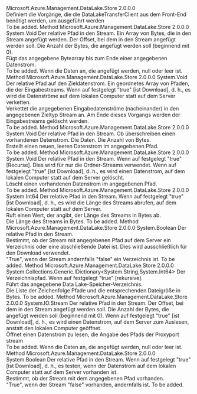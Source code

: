 <Type Name="IFrontEndAdapter" FullName="Microsoft.Azure.Management.DataLake.Store.IFrontEndAdapter">
  <TypeSignature Language="C#" Value="public interface IFrontEndAdapter" />
  <TypeSignature Language="ILAsm" Value=".class public interface auto ansi abstract IFrontEndAdapter" />
  <TypeSignature Language="DocId" Value="T:Microsoft.Azure.Management.DataLake.Store.IFrontEndAdapter" />
  <TypeSignature Language="VB.NET" Value="Public Interface IFrontEndAdapter" />
  <TypeSignature Language="F#" Value="type IFrontEndAdapter = interface" />
  <AssemblyInfo>
    <AssemblyName>Microsoft.Azure.Management.DataLake.Store</AssemblyName>
    <AssemblyVersion>2.0.0.0</AssemblyVersion>
  </AssemblyInfo>
  <Interfaces />
  <Docs>
    <summary>
            Definiert die Vorgänge, die die DataLakeTransferClient aus dem Front-End benötigt werden, um ausgeführt werden
            </summary>
    <remarks>To be added.</remarks>
  </Docs>
  <Members>
    <Member MemberName="AppendToStream">
      <MemberSignature Language="C#" Value="public void AppendToStream (string streamPath, byte[] data, long offset, int length);" />
      <MemberSignature Language="ILAsm" Value=".method public hidebysig newslot virtual instance void AppendToStream(string streamPath, unsigned int8[] data, int64 offset, int32 length) cil managed" />
      <MemberSignature Language="DocId" Value="M:Microsoft.Azure.Management.DataLake.Store.IFrontEndAdapter.AppendToStream(System.String,System.Byte[],System.Int64,System.Int32)" />
      <MemberSignature Language="VB.NET" Value="Public Sub AppendToStream (streamPath As String, data As Byte(), offset As Long, length As Integer)" />
      <MemberSignature Language="F#" Value="abstract member AppendToStream : string * byte[] * int64 * int -&gt; unit" Usage="iFrontEndAdapter.AppendToStream (streamPath, data, offset, length)" />
      <MemberType>Method</MemberType>
      <AssemblyInfo>
        <AssemblyName>Microsoft.Azure.Management.DataLake.Store</AssemblyName>
        <AssemblyVersion>2.0.0.0</AssemblyVersion>
      </AssemblyInfo>
      <ReturnValue>
        <ReturnType>System.Void</ReturnType>
      </ReturnValue>
      <Parameters>
        <Parameter Name="streamPath" Type="System.String" />
        <Parameter Name="data" Type="System.Byte[]" />
        <Parameter Name="offset" Type="System.Int64" />
        <Parameter Name="length" Type="System.Int32" />
      </Parameters>
      <Docs>
        <param name="streamPath">Der relative Pfad in den Stream.</param>
        <param name="data">Ein Array von Bytes, die in den Stream angefügt werden.</param>
        <param name="offset">Der Offset, bei dem in den Stream angefügt werden soll.</param>
        <param name="length">Die Anzahl der Bytes, die angefügt werden soll (beginnend mit 0).</param>
        <summary>
            Fügt das angegebene Bytearray bis zum Ende einer angegebenen Datenstrom.
            </summary>
        <remarks>To be added.</remarks>
        <exception cref="T:System.ArgumentNullException">Wenn die Daten an, die angefügt werden, null oder leer ist.</exception>
      </Docs>
    </Member>
    <Member MemberName="Concatenate">
      <MemberSignature Language="C#" Value="public void Concatenate (string targetStreamPath, string[] inputStreamPaths, bool isDownload = false);" />
      <MemberSignature Language="ILAsm" Value=".method public hidebysig newslot virtual instance void Concatenate(string targetStreamPath, string[] inputStreamPaths, bool isDownload) cil managed" />
      <MemberSignature Language="DocId" Value="M:Microsoft.Azure.Management.DataLake.Store.IFrontEndAdapter.Concatenate(System.String,System.String[],System.Boolean)" />
      <MemberSignature Language="VB.NET" Value="Public Sub Concatenate (targetStreamPath As String, inputStreamPaths As String(), Optional isDownload As Boolean = false)" />
      <MemberSignature Language="F#" Value="abstract member Concatenate : string * string[] * bool -&gt; unit" Usage="iFrontEndAdapter.Concatenate (targetStreamPath, inputStreamPaths, isDownload)" />
      <MemberType>Method</MemberType>
      <AssemblyInfo>
        <AssemblyName>Microsoft.Azure.Management.DataLake.Store</AssemblyName>
        <AssemblyVersion>2.0.0.0</AssemblyVersion>
      </AssemblyInfo>
      <ReturnValue>
        <ReturnType>System.Void</ReturnType>
      </ReturnValue>
      <Parameters>
        <Parameter Name="targetStreamPath" Type="System.String" />
        <Parameter Name="inputStreamPaths" Type="System.String[]" />
        <Parameter Name="isDownload" Type="System.Boolean" />
      </Parameters>
      <Docs>
        <param name="targetStreamPath">Der relative Pfad auf den Zieldatenstrom.</param>
        <param name="inputStreamPaths">Ein geordnetes Array von Pfaden, die der Eingabestreams.</param>
        <param name="isDownload">Wenn auf festgelegt <c>"true"</c> [ist Download], d. h., es wird die Datenströme auf dem lokalen Computer statt auf dem Server verketten.</param>
        <summary>
            Verkettet die angegebenen Eingabedatenströme (nacheinander) in den angegebenen Zieltyp Stream an.
            Am Ende dieses Vorgangs werden der Eingabestreams gelöscht werden.
            </summary>
        <remarks>To be added.</remarks>
      </Docs>
    </Member>
    <Member MemberName="CreateStream">
      <MemberSignature Language="C#" Value="public void CreateStream (string streamPath, bool overwrite, byte[] data, int byteCount);" />
      <MemberSignature Language="ILAsm" Value=".method public hidebysig newslot virtual instance void CreateStream(string streamPath, bool overwrite, unsigned int8[] data, int32 byteCount) cil managed" />
      <MemberSignature Language="DocId" Value="M:Microsoft.Azure.Management.DataLake.Store.IFrontEndAdapter.CreateStream(System.String,System.Boolean,System.Byte[],System.Int32)" />
      <MemberSignature Language="VB.NET" Value="Public Sub CreateStream (streamPath As String, overwrite As Boolean, data As Byte(), byteCount As Integer)" />
      <MemberSignature Language="F#" Value="abstract member CreateStream : string * bool * byte[] * int -&gt; unit" Usage="iFrontEndAdapter.CreateStream (streamPath, overwrite, data, byteCount)" />
      <MemberType>Method</MemberType>
      <AssemblyInfo>
        <AssemblyName>Microsoft.Azure.Management.DataLake.Store</AssemblyName>
        <AssemblyVersion>2.0.0.0</AssemblyVersion>
      </AssemblyInfo>
      <ReturnValue>
        <ReturnType>System.Void</ReturnType>
      </ReturnValue>
      <Parameters>
        <Parameter Name="streamPath" Type="System.String" />
        <Parameter Name="overwrite" Type="System.Boolean" />
        <Parameter Name="data" Type="System.Byte[]" />
        <Parameter Name="byteCount" Type="System.Int32" />
      </Parameters>
      <Docs>
        <param name="streamPath">Der relative Pfad in den Stream.</param>
        <param name="overwrite">Ob überschreiben einen vorhandenen Datenstrom.</param>
        <param name="data">Die Daten.</param>
        <param name="byteCount">Die Anzahl von Bytes.</param>
        <summary>
            Erstellt einen neuen, leeren Datenstrom im angegebenen Pfad.
            </summary>
        <remarks>To be added.</remarks>
      </Docs>
    </Member>
    <Member MemberName="DeleteStream">
      <MemberSignature Language="C#" Value="public void DeleteStream (string streamPath, bool recurse = false, bool isDownload = false);" />
      <MemberSignature Language="ILAsm" Value=".method public hidebysig newslot virtual instance void DeleteStream(string streamPath, bool recurse, bool isDownload) cil managed" />
      <MemberSignature Language="DocId" Value="M:Microsoft.Azure.Management.DataLake.Store.IFrontEndAdapter.DeleteStream(System.String,System.Boolean,System.Boolean)" />
      <MemberSignature Language="VB.NET" Value="Public Sub DeleteStream (streamPath As String, Optional recurse As Boolean = false, Optional isDownload As Boolean = false)" />
      <MemberSignature Language="F#" Value="abstract member DeleteStream : string * bool * bool -&gt; unit" Usage="iFrontEndAdapter.DeleteStream (streamPath, recurse, isDownload)" />
      <MemberType>Method</MemberType>
      <AssemblyInfo>
        <AssemblyName>Microsoft.Azure.Management.DataLake.Store</AssemblyName>
        <AssemblyVersion>2.0.0.0</AssemblyVersion>
      </AssemblyInfo>
      <ReturnValue>
        <ReturnType>System.Void</ReturnType>
      </ReturnValue>
      <Parameters>
        <Parameter Name="streamPath" Type="System.String" />
        <Parameter Name="recurse" Type="System.Boolean" />
        <Parameter Name="isDownload" Type="System.Boolean" />
      </Parameters>
      <Docs>
        <param name="streamPath">Der relative Pfad in den Stream.</param>
        <param name="recurse">Wenn auf festgelegt <c>"true"</c> [Recurse]. Dies wird für nur die Ordner-Streams verwendet.</param>
        <param name="isDownload">Wenn auf festgelegt <c>"true"</c> [ist Download], d. h., es wird einen Datenstrom, auf dem lokalen Computer statt auf dem Server gelöscht.</param>
        <summary>
            Löscht einen vorhandenen Datenstrom im angegebenen Pfad.
            </summary>
        <remarks>To be added.</remarks>
      </Docs>
    </Member>
    <Member MemberName="GetStreamLength">
      <MemberSignature Language="C#" Value="public long GetStreamLength (string streamPath, bool isDownload = false);" />
      <MemberSignature Language="ILAsm" Value=".method public hidebysig newslot virtual instance int64 GetStreamLength(string streamPath, bool isDownload) cil managed" />
      <MemberSignature Language="DocId" Value="M:Microsoft.Azure.Management.DataLake.Store.IFrontEndAdapter.GetStreamLength(System.String,System.Boolean)" />
      <MemberSignature Language="VB.NET" Value="Public Function GetStreamLength (streamPath As String, Optional isDownload As Boolean = false) As Long" />
      <MemberSignature Language="F#" Value="abstract member GetStreamLength : string * bool -&gt; int64" Usage="iFrontEndAdapter.GetStreamLength (streamPath, isDownload)" />
      <MemberType>Method</MemberType>
      <AssemblyInfo>
        <AssemblyName>Microsoft.Azure.Management.DataLake.Store</AssemblyName>
        <AssemblyVersion>2.0.0.0</AssemblyVersion>
      </AssemblyInfo>
      <ReturnValue>
        <ReturnType>System.Int64</ReturnType>
      </ReturnValue>
      <Parameters>
        <Parameter Name="streamPath" Type="System.String" />
        <Parameter Name="isDownload" Type="System.Boolean" />
      </Parameters>
      <Docs>
        <param name="streamPath">Der relative Pfad in den Stream.</param>
        <param name="isDownload">Wenn auf festgelegt <c>"true"</c> [ist Download], d. h., es wird die Länge des Streams abrufen, auf dem lokalen Computer statt auf dem Server.</param>
        <summary>
            Ruft einen Wert, der angibt, der Länge des Streams in Bytes ab.
            </summary>
        <returns>Die Länge des Streams in Bytes.</returns>
        <remarks>To be added.</remarks>
      </Docs>
    </Member>
    <Member MemberName="IsDirectory">
      <MemberSignature Language="C#" Value="public bool IsDirectory (string streamPath);" />
      <MemberSignature Language="ILAsm" Value=".method public hidebysig newslot virtual instance bool IsDirectory(string streamPath) cil managed" />
      <MemberSignature Language="DocId" Value="M:Microsoft.Azure.Management.DataLake.Store.IFrontEndAdapter.IsDirectory(System.String)" />
      <MemberSignature Language="VB.NET" Value="Public Function IsDirectory (streamPath As String) As Boolean" />
      <MemberSignature Language="F#" Value="abstract member IsDirectory : string -&gt; bool" Usage="iFrontEndAdapter.IsDirectory streamPath" />
      <MemberType>Method</MemberType>
      <AssemblyInfo>
        <AssemblyName>Microsoft.Azure.Management.DataLake.Store</AssemblyName>
        <AssemblyVersion>2.0.0.0</AssemblyVersion>
      </AssemblyInfo>
      <ReturnValue>
        <ReturnType>System.Boolean</ReturnType>
      </ReturnValue>
      <Parameters>
        <Parameter Name="streamPath" Type="System.String" />
      </Parameters>
      <Docs>
        <param name="streamPath">Der relative Pfad in den Stream.</param>
        <summary>
            Bestimmt, ob der Stream mit angegebenen Pfad auf dem Server ein Verzeichnis oder eine abschließende Datei ist.
            Dies wird ausschließlich für den Download verwendet.
            </summary>
        <returns>"True", wenn der Stream andernfalls "false" ein Verzeichnis ist.</returns>
        <remarks>To be added.</remarks>
      </Docs>
    </Member>
    <Member MemberName="ListDirectory">
      <MemberSignature Language="C#" Value="public System.Collections.Generic.IDictionary&lt;string,long&gt; ListDirectory (string directoryPath, bool recursive);" />
      <MemberSignature Language="ILAsm" Value=".method public hidebysig newslot virtual instance class System.Collections.Generic.IDictionary`2&lt;string, int64&gt; ListDirectory(string directoryPath, bool recursive) cil managed" />
      <MemberSignature Language="DocId" Value="M:Microsoft.Azure.Management.DataLake.Store.IFrontEndAdapter.ListDirectory(System.String,System.Boolean)" />
      <MemberSignature Language="VB.NET" Value="Public Function ListDirectory (directoryPath As String, recursive As Boolean) As IDictionary(Of String, Long)" />
      <MemberSignature Language="F#" Value="abstract member ListDirectory : string * bool -&gt; System.Collections.Generic.IDictionary&lt;string, int64&gt;" Usage="iFrontEndAdapter.ListDirectory (directoryPath, recursive)" />
      <MemberType>Method</MemberType>
      <AssemblyInfo>
        <AssemblyName>Microsoft.Azure.Management.DataLake.Store</AssemblyName>
        <AssemblyVersion>2.0.0.0</AssemblyVersion>
      </AssemblyInfo>
      <ReturnValue>
        <ReturnType>System.Collections.Generic.IDictionary&lt;System.String,System.Int64&gt;</ReturnType>
      </ReturnValue>
      <Parameters>
        <Parameter Name="directoryPath" Type="System.String" />
        <Parameter Name="recursive" Type="System.Boolean" />
      </Parameters>
      <Docs>
        <param name="directoryPath">Der Verzeichnispfad.</param>
        <param name="recursive">Wenn auf festgelegt <c>"true"</c> [rekursive].</param>
        <summary>
            Führt das angegebene Data Lake-Speicher-Verzeichnis.
            </summary>
        <returns>
            Die Liste der Zeichenfolge Pfade und die entsprechenden Dateigröße in Bytes.
            </returns>
        <remarks>To be added.</remarks>
      </Docs>
    </Member>
    <Member MemberName="ReadStream">
      <MemberSignature Language="C#" Value="public System.IO.Stream ReadStream (string streamPath, long offset, long length, bool isDownload = false);" />
      <MemberSignature Language="ILAsm" Value=".method public hidebysig newslot virtual instance class System.IO.Stream ReadStream(string streamPath, int64 offset, int64 length, bool isDownload) cil managed" />
      <MemberSignature Language="DocId" Value="M:Microsoft.Azure.Management.DataLake.Store.IFrontEndAdapter.ReadStream(System.String,System.Int64,System.Int64,System.Boolean)" />
      <MemberSignature Language="VB.NET" Value="Public Function ReadStream (streamPath As String, offset As Long, length As Long, Optional isDownload As Boolean = false) As Stream" />
      <MemberSignature Language="F#" Value="abstract member ReadStream : string * int64 * int64 * bool -&gt; System.IO.Stream" Usage="iFrontEndAdapter.ReadStream (streamPath, offset, length, isDownload)" />
      <MemberType>Method</MemberType>
      <AssemblyInfo>
        <AssemblyName>Microsoft.Azure.Management.DataLake.Store</AssemblyName>
        <AssemblyVersion>2.0.0.0</AssemblyVersion>
      </AssemblyInfo>
      <ReturnValue>
        <ReturnType>System.IO.Stream</ReturnType>
      </ReturnValue>
      <Parameters>
        <Parameter Name="streamPath" Type="System.String" />
        <Parameter Name="offset" Type="System.Int64" />
        <Parameter Name="length" Type="System.Int64" />
        <Parameter Name="isDownload" Type="System.Boolean" />
      </Parameters>
      <Docs>
        <param name="streamPath">Der relative Pfad in den Stream.</param>
        <param name="offset">Der Offset, bei dem in den Stream angefügt werden soll.</param>
        <param name="length">Die Anzahl der Bytes, die angefügt werden soll (beginnend mit 0).</param>
        <param name="isDownload">Wenn auf festgelegt <c>"true"</c> [ist Download], d. h., es wird einen Datenstrom, auf dem Server zum Auslesen, anstatt den lokalen Computer geöffnet.</param>
        <summary>
            Öffnet einen Datenstrom zu lesen, die Angabe des Pfads der Proxyport stream
            </summary>
        <returns />
        <remarks>To be added.</remarks>
        <exception cref="T:System.ArgumentNullException">Wenn die Daten an, die angefügt werden, null oder leer ist.</exception>
      </Docs>
    </Member>
    <Member MemberName="StreamExists">
      <MemberSignature Language="C#" Value="public bool StreamExists (string streamPath, bool isDownload = false);" />
      <MemberSignature Language="ILAsm" Value=".method public hidebysig newslot virtual instance bool StreamExists(string streamPath, bool isDownload) cil managed" />
      <MemberSignature Language="DocId" Value="M:Microsoft.Azure.Management.DataLake.Store.IFrontEndAdapter.StreamExists(System.String,System.Boolean)" />
      <MemberSignature Language="VB.NET" Value="Public Function StreamExists (streamPath As String, Optional isDownload As Boolean = false) As Boolean" />
      <MemberSignature Language="F#" Value="abstract member StreamExists : string * bool -&gt; bool" Usage="iFrontEndAdapter.StreamExists (streamPath, isDownload)" />
      <MemberType>Method</MemberType>
      <AssemblyInfo>
        <AssemblyName>Microsoft.Azure.Management.DataLake.Store</AssemblyName>
        <AssemblyVersion>2.0.0.0</AssemblyVersion>
      </AssemblyInfo>
      <ReturnValue>
        <ReturnType>System.Boolean</ReturnType>
      </ReturnValue>
      <Parameters>
        <Parameter Name="streamPath" Type="System.String" />
        <Parameter Name="isDownload" Type="System.Boolean" />
      </Parameters>
      <Docs>
        <param name="streamPath">Der relative Pfad in den Stream.</param>
        <param name="isDownload">Wenn auf festgelegt <c>"true"</c> [ist Download], d. h., es testen, wenn der Datenstrom auf dem lokalen Computer statt auf dem Server vorhanden ist.</param>
        <summary>
            Bestimmt, ob der Stream mit dem angegebenen Pfad vorhanden.
            </summary>
        <returns>"True", wenn der Stream "false" vorhanden, andernfalls ist.</returns>
        <remarks>To be added.</remarks>
      </Docs>
    </Member>
  </Members>
</Type>